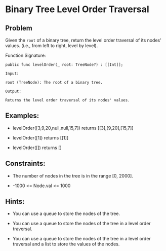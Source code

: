 # Binary Tree Level Order Traversal
## Problem

Given the `root` of a binary tree, return the level order traversal of its nodes' values. (i.e., from left to right, level by level).

Function Signature:

```motoko
public func levelOrder(_ root: TreeNode?) : [[Int]];
```

```plaintext
Input:

root (TreeNode): The root of a binary tree.

Output:

Returns the level order traversal of its nodes' values.
```

## Examples:

- levelOrder([3,9,20,null,null,15,7]) returns [[3],[9,20],[15,7]]

- levelOrder([1]) returns [[1]]

- levelOrder([]) returns []

## Constraints:

- The number of nodes in the tree is in the range [0, 2000].

- -1000 <= Node.val <= 1000

## Hints:

- You can use a queue to store the nodes of the tree.

- You can use a queue to store the nodes of the tree in a level order traversal.

- You can use a queue to store the nodes of the tree in a level order traversal and a list to store the values of the nodes.
